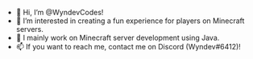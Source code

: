 - 👋 Hi, I’m @WyndevCodes!
- 👀 I’m interested in creating a fun experience for players on Minecraft servers.
- 💞️ I mainly work on Minecraft server development using Java.
- 📫 If you want to reach me, contact me on Discord (Wyndev#6412)!
